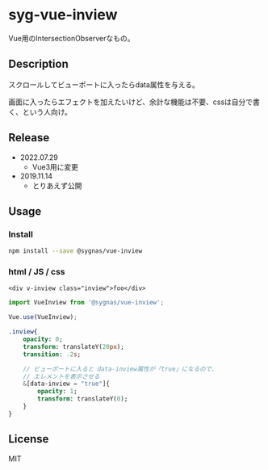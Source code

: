 # syg-vue-inview
Vue用のIntersectionObserverなもの。


## Description
スクロールしてビューポートに入ったらdata属性を与える。

画面に入ったらエフェクトを加えたいけど、余計な機能は不要、cssは自分で書く、という人向け。

## Release

- 2022.07.29
  - Vue3用に変更
- 2019.11.14
  - とりあえず公開

## Usage

### Install

```sh
npm install --save @sygnas/vue-inview
```
### html / JS / css

```Vue
<div v-inview class="inview">foo</div>
```

```JavaScript
import VueInview from '@sygnas/vue-inview';

Vue.use(VueInview);
```

```Sass
.inview{
    opacity: 0;
    transform: translateY(20px);
    transition: .2s;

    // ビューポートに入ると data-inview属性が「true」になるので、
    // エレメントを表示させる
    &[data-inview = "true"]{
        opacity: 1;
        transform: translateY(0);
    }
}
```


## License
MIT